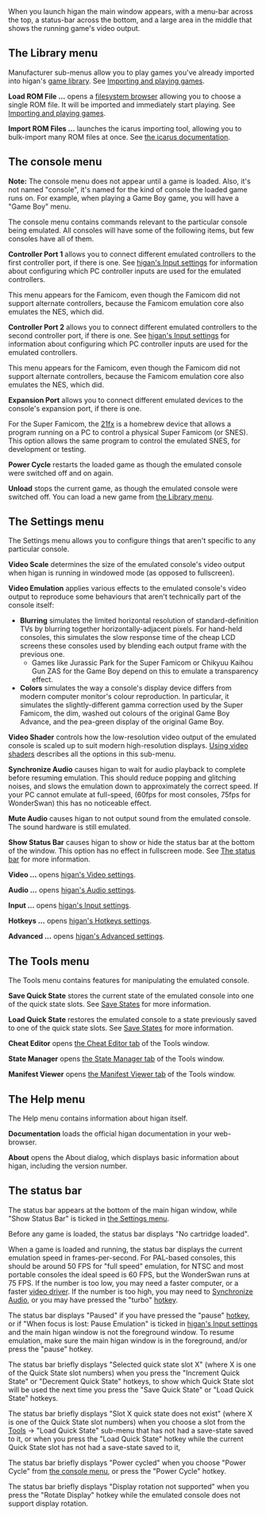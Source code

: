 When you launch higan
the main window appears,
with a menu-bar across the top,
a status-bar across the bottom,
and a large area in the middle that shows
the running game's video output.

The Library menu
----------------

Manufacturer sub-menus
allow you to play
games you've already imported
into higan's 
[game library](../concepts/game-library.md).
See [Importing and playing games](../guides/import.md).
    
**Load ROM File ...**
opens a [filesystem browser](common.md#the-filesystem-browser)
allowing you to choose a single ROM file.
It will be imported and immediately start playing.
See [Importing and playing games](../guides/import.md).
    
**Import ROM Files ...**
launches the icarus importing tool,
allowing you to bulk-import many ROM files at once.
See [the icarus documentation](icarus.md).
    

The console menu
---------------

**Note:**
The console menu does not appear
until a game is loaded.
Also,
it's not named "console",
it's named for the kind of console
the loaded game runs on.
For example,
when playing a Game Boy game,
you will have a "Game Boy" menu.

The console menu contains commands relevant
to the particular console being emulated.
All consoles will have some of the following items,
but few consoles have all of them.


**Controller Port 1**
allows you
to connect different emulated controllers
to the first controller port,
if there is one.
See [higan's Input settings](higan-settings.md#input)
for information about configuring
which PC controller inputs are used
for the emulated controllers.

This menu appears for the Famicom,
even though the Famicom did not support alternate controllers,
because the Famicom emulation core also emulates the NES,
which did.

**Controller Port 2**
allows you
to connect different emulated controllers
to the second controller port,
if there is one.
See [higan's Input settings](higan-settings.md#input)
for information about configuring
which PC controller inputs are used
for the emulated controllers.

This menu appears for the Famicom,
even though the Famicom did not support alternate controllers,
because the Famicom emulation core also emulates the NES,
which did.
    
**Expansion Port**
allows you
to connect different emulated devices
to the console's expansion port,
if there is one.

For the Super Famicom,
the [21fx][21fx] is a homebrew device
that allows a program running on a PC
to control a physical Super Famicom (or SNES).
This option allows the same program
to control the emulated SNES,
for development or testing.

**Power Cycle**
restarts the loaded game
as though the emulated console were switched off and on again.

**Unload**
stops the current game,
as though the emulated console were switched off.
You can load a new game
from [the Library menu](#the-library-menu).

[21fx]: https://github.com/defparam/21FX

The Settings menu
-----------------

The Settings menu allows you to configure things
that aren't specific to any particular console.


**Video Scale** determines the size
of the emulated console's video output
when higan is running in windowed mode
(as opposed to fullscreen).

**Video Emulation** applies various effects
to the emulated console's video output
to reproduce some behaviours
that aren't technically part of the console itself:

  - **Blurring**
    simulates the limited horizontal resolution
    of standard-definition TVs
    by blurring together horizontally-adjacent pixels.
    For hand-held consoles,
    this simulates the slow response time
    of the cheap LCD screens these consoles used
    by blending each output frame with the previous one.
      - Games like
        Jurassic Park for the Super Famicom
        or Chikyuu Kaihou Gun ZAS for the Game Boy
        depend on this to emulate a transparency effect.
  - **Colors**
    simulates the way a console's display device
    differs from modern computer monitor's colour reproduction.
    In particular,
    it simulates the slightly-different gamma correction
    used by the Super Famicom,
    the dim, washed out colours of the original Game Boy Advance,
    and the pea-green display of the original Game Boy.
    
**Video Shader** controls
how the low-resolution video output of the emulated console
is scaled up to suit modern high-resolution displays.
[Using video shaders](../guides/shaders.md)
describes all the options in this sub-menu.

**Synchronize Audio**
causes higan to wait for audio playback to complete
before resuming emulation.
This should reduce popping and glitching noises,
and slows the emulation down to approximately the correct speed.
If your PC cannot emulate at full-speed,
(60fps for most consoles, 75fps for WonderSwan)
this has no noticeable effect.

**Mute Audio**
causes higan to not output sound from the emulated console.
The sound hardware is still emulated.

**Show Status Bar**
causes higan to show or hide the status bar
at the bottom of the window.
This option has no effect in fullscreen mode.
See [The status bar](#the-status-bar) for more information.

**Video ...**
opens [higan's Video settings](higan-settings.md#video).

**Audio ...**
opens [higan's Audio settings](higan-settings.md#audio).

**Input ...**
opens [higan's Input settings](higan-settings.md#input).

**Hotkeys ...**
opens [higan's Hotkeys settings](higan-settings.md#hotkeys).

**Advanced ...**
opens [higan's Advanced settings](higan-settings.md#advanced).

[svsa]: #why-do-synchronize-video-and-synchronize-audio-conflict

The Tools menu
--------------

The Tools menu
contains features for manipulating the emulated console.

**Save Quick State**
stores the current state of the emulated console
into one of the quick state slots.
See [Save States](../concepts/save-states.md) for more information.

**Load Quick State**
restores the emulated console to
a state previously saved to one of the quick state slots.
See [Save States](../concepts/save-states.md) for more information.

**Cheat Editor**
opens [the Cheat Editor tab](higan-tools.md#the-cheat-editor)
of the Tools window.

**State Manager**
opens [the State Manager tab](higan-tools.md#the-state-manager)
of the Tools window.

**Manifest Viewer**
opens [the Manifest Viewer tab](higan-tools.md#the-manifest-viewer)
of the Tools window.

The Help menu
-------------

The Help menu contains information about higan itself.

**Documentation**
loads the official higan documentation
in your web-browser.

**About**
opens the About dialog,
which displays basic information about higan,
including the version number.

The status bar
--------------

The status bar appears
at the bottom of the main higan window,
while "Show Status Bar" is ticked in [the Settings menu](#the-settings-menu).

Before any game is loaded,
the status bar displays "No cartridge loaded".

When a game is loaded and running,
the status bar displays the current emulation speed
in frames-per-second.
For PAL-based consoles,
this should be around 50 FPS for "full speed" emulation,
for NTSC and most portable consoles the ideal speed is 60 FPS,
but the WonderSwan runs at 75 FPS.
If the number is too low,
you may need a faster computer,
or a faster [video driver](../guides/drivers.md#video).
If the number is too high,
you may need to [Synchronize Audio](#the-settings-menu),
or you may have pressed the "turbo" [hotkey](higan-settings.md#hotkeys).

The status bar displays "Paused"
if you have pressed the "pause" [hotkey](higan-settings.md#hotkeys),
or if "When focus is lost: Pause Emulation" is ticked
in [higan's Input settings](higan-settings.md#input)
and the main higan window is not the foreground window.
To resume emulation,
make sure the main higan window is in the foreground,
and/or press the "pause" hotkey.

The status bar briefly displays "Selected quick state slot X"
(where X is one of the Quick State slot numbers)
when you press the "Increment Quick State"
or "Decrement Quick State"
hotkeys,
to show which Quick State slot will be used
the next time you press the "Save Quick State"
or "Load Quick State" hotkeys.

The status bar briefly displays "Slot X quick state does not exist"
(where X is one of the Quick State slot numbers)
when you choose a slot from the
[Tools](#the-tools-menu) → "Load Quick State"
sub-menu that has not had a save-state saved to it,
or when you press the "Load Quick State" hotkey
while the current Quick State slot has not had a save-state saved to it,

The status bar briefly displays "Power cycled"
when you choose "Power Cycle" from [the console menu](#the-console-menu),
or press the "Power Cycle" hotkey.

The status bar briefly displays "Display rotation not supported"
when you press the "Rotate Display" hotkey
while the emulated console does not support display rotation.
